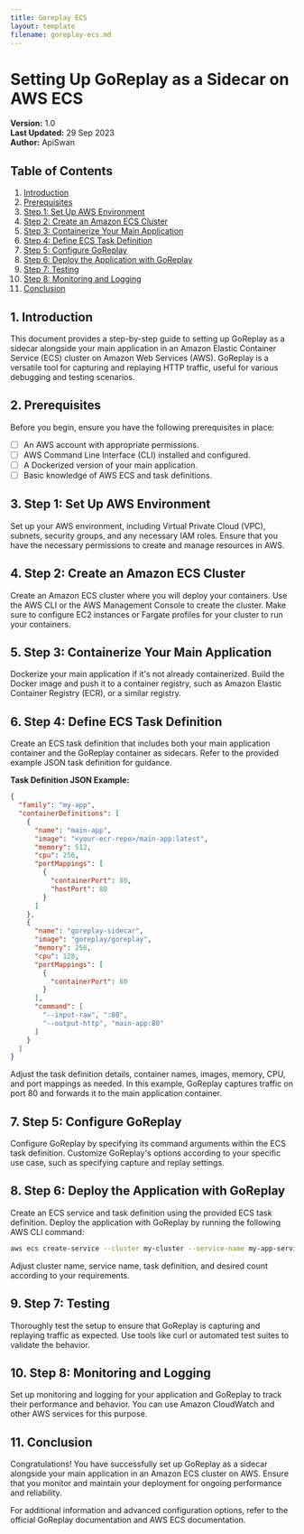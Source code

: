 ```yaml
---
title: Goreplay ECS
layout: template
filename: goreplay-ecs.md
--- 
```


# Setting Up GoReplay as a Sidecar on AWS ECS

**Version:** 1.0  
**Last Updated:** 29 Sep 2023  
**Author:** ApiSwan

## Table of Contents

1. [Introduction](#introduction)
2. [Prerequisites](#prerequisites)
3. [Step 1: Set Up AWS Environment](#step-1-set-up-aws-environment)
4. [Step 2: Create an Amazon ECS Cluster](#step-2-create-an-amazon-ecs-cluster)
5. [Step 3: Containerize Your Main Application](#step-3-containerize-your-main-application)
6. [Step 4: Define ECS Task Definition](#step-4-define-ecs-task-definition)
7. [Step 5: Configure GoReplay](#step-5-configure-goreplay)
8. [Step 6: Deploy the Application with GoReplay](#step-6-deploy-the-application-with-goreplay)
9. [Step 7: Testing](#step-7-testing)
10. [Step 8: Monitoring and Logging](#step-8-monitoring-and-logging)
11. [Conclusion](#conclusion)

## 1. Introduction

This document provides a step-by-step guide to setting up GoReplay as a sidecar alongside your main application in an Amazon Elastic Container Service (ECS) cluster on Amazon Web Services (AWS). GoReplay is a versatile tool for capturing and replaying HTTP traffic, useful for various debugging and testing scenarios.

## 2. Prerequisites

Before you begin, ensure you have the following prerequisites in place:

- [ ] An AWS account with appropriate permissions.
- [ ] AWS Command Line Interface (CLI) installed and configured.
- [ ] A Dockerized version of your main application.
- [ ] Basic knowledge of AWS ECS and task definitions.

## 3. Step 1: Set Up AWS Environment

Set up your AWS environment, including Virtual Private Cloud (VPC), subnets, security groups, and any necessary IAM roles. Ensure that you have the necessary permissions to create and manage resources in AWS.

## 4. Step 2: Create an Amazon ECS Cluster

Create an Amazon ECS cluster where you will deploy your containers. Use the AWS CLI or the AWS Management Console to create the cluster. Make sure to configure EC2 instances or Fargate profiles for your cluster to run your containers.

## 5. Step 3: Containerize Your Main Application

Dockerize your main application if it's not already containerized. Build the Docker image and push it to a container registry, such as Amazon Elastic Container Registry (ECR), or a similar registry.

## 6. Step 4: Define ECS Task Definition

Create an ECS task definition that includes both your main application container and the GoReplay container as sidecars. Refer to the provided example JSON task definition for guidance.

**Task Definition JSON Example:**

```json
{
  "family": "my-app",
  "containerDefinitions": [
    {
      "name": "main-app",
      "image": "<your-ecr-repo>/main-app:latest",
      "memory": 512,
      "cpu": 256,
      "portMappings": [
        {
          "containerPort": 80,
          "hostPort": 80
        }
      ]
    },
    {
      "name": "goreplay-sidecar",
      "image": "goreplay/goreplay",
      "memory": 256,
      "cpu": 128,
      "portMappings": [
        {
          "containerPort": 80
        }
      ],
      "command": [
        "--input-raw", ":80",
        "--output-http", "main-app:80"
      ]
    }
  ]
}
```

Adjust the task definition details, container names, images, memory, CPU, and port mappings as needed. In this example, GoReplay captures traffic on port 80 and forwards it to the main application container.

## 7. Step 5: Configure GoReplay

Configure GoReplay by specifying its command arguments within the ECS task definition. Customize GoReplay's options according to your specific use case, such as specifying capture and replay settings.

## 8. Step 6: Deploy the Application with GoReplay

Create an ECS service and task definition using the provided ECS task definition. Deploy the application with GoReplay by running the following AWS CLI command:

```bash
aws ecs create-service --cluster my-cluster --service-name my-app-service --task-definition my-app --desired-count 2
```

Adjust cluster name, service name, task definition, and desired count according to your requirements.

## 9. Step 7: Testing

Thoroughly test the setup to ensure that GoReplay is capturing and replaying traffic as expected. Use tools like curl or automated test suites to validate the behavior.

## 10. Step 8: Monitoring and Logging

Set up monitoring and logging for your application and GoReplay to track their performance and behavior. You can use Amazon CloudWatch and other AWS services for this purpose.

## 11. Conclusion

Congratulations! You have successfully set up GoReplay as a sidecar alongside your main application in an Amazon ECS cluster on AWS. Ensure that you monitor and maintain your deployment for ongoing performance and reliability.

For additional information and advanced configuration options, refer to the official GoReplay documentation and AWS ECS documentation.
